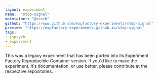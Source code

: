 ```yaml
---
layout: experiment
name:  "stop-signal"
maintainer: "@vsoch"
github: "https://www.github.com/expfactory-experiments/stop-signal"
preview: "https://expfactory-experiments.github.io/stop-signal"
tags:
- jspsych
- experiment
---
```


This was a legacy experiment that has been ported into its Experiment Factory Reproducible Container version. If you'd like to make the experiment, it's documentation, or use better, please contribute at the respective repositories.
